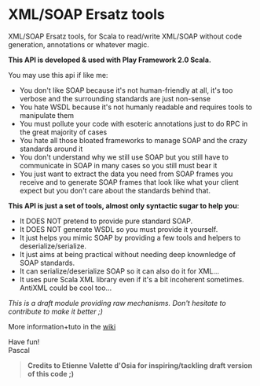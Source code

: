 XML/SOAP Ersatz tools
=====================

XML/SOAP Ersatz tools, for Scala to read/write XML/SOAP without code generation, annotations or whatever magic. 

**This API is developed & used with Play Framework 2.0 Scala.**

You may use this api if like me:
- You don't like SOAP because it's not human-friendly at all, it's too verbose and the surrounding standards are just non-sense
- You hate WSDL because it's not humanly readable and requires tools to manipulate them
- You must pollute your code with esoteric annotations just to do RPC in the great majority of cases 
- You hate all those bloated frameworks to manage SOAP and the crazy standards around it
- You don't understand why we still use SOAP but you still have to communicate in SOAP in many cases so you still must bear it
- You just want to extract the data you need from SOAP frames you receive and to generate SOAP frames that look like what your client expect but you don't care about the standards behind that.

**This API is just a set of tools, almost only syntactic sugar to help you**:
- It DOES NOT pretend to provide pure standard SOAP.
- It DOES NOT generate WSDL so you must provide it yourself.
- It just helps you mimic SOAP by providing a few tools and helpers to deserialize/serialize.
- It just aims at being practical without needing deep knownledge of SOAP standards.
- It can serialize/deserialize SOAP so it can also do it for XML...
- It uses pure Scala XML library even if it's a bit incoherent sometimes. AntiXML could be cool too...

_This is a draft module providing raw mechanisms. Don't hesitate to contribute to make it better ;)_

More information+tuto in the [wiki](https://github.com/mandubian/scala-xmlsoap-ersatz/wiki)


Have fun!  
Pascal

> **Credits to Etienne Valette d'Osia for inspiring/tackling draft version of this code ;)**
